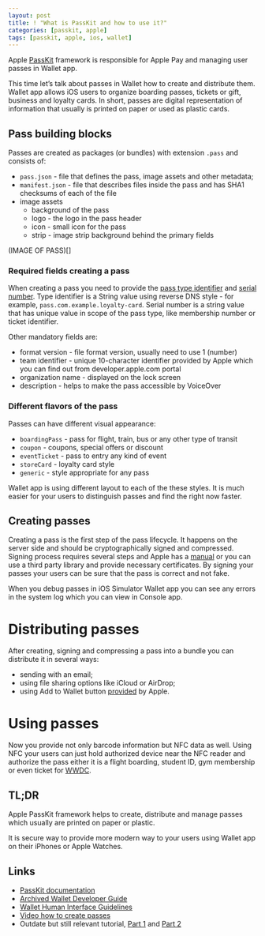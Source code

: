 ```yaml
---
layout: post
title: ! "What is PassKit and how to use it?"
categories: [passkit, apple]
tags: [passkit, apple, ios, wallet]
---
```


Apple [PassKit](https://developer.apple.com/documentation/passkit) framework is responsible for Apple Pay and managing user passes in Wallet app.

This time let’s talk about passes in Wallet how to create and distribute them. Wallet app allows iOS users to organize boarding passes, tickets or gift, business and loyalty cards. In short, passes are digital representation of information that usually is printed on paper or used as plastic cards.

<!--more-->

## Pass building blocks

Passes are created as packages (or bundles) with extension `.pass` and consists of:

* 	`pass.json` - file that defines the pass, image assets and other metadata;
* 	`manifest.json` - file that describes files inside the pass and has SHA1 checksums of each of the file
* 	image assets
	* 	background of the pass
	* 	logo - the logo in the pass header
	* 	icon - small icon for the pass
	* 	strip - image strip background behind the primary fields

(IMAGE OF PASS)[]

### Required fields creating a pass

When creating a pass you need to provide the [pass type identifier](https://developer.apple.com/documentation/passkit/pkpass/1618783-passtypeidentifier) and [serial number](https://developer.apple.com/documentation/passkit/pkpass/1618788-serialnumber). Type identifier is a String value using reverse DNS style - for example, `pass.com.example.loyalty-card`. Serial number is a string value that has unique value in scope of the pass type, like membership number or ticket identifier.

Other mandatory fields are:

* format version - file format version, usually need to use 1 (number)
* team identifier - unique 10-character identifier provided by Apple which you can find out from developer.apple.com portal
* organization name - displayed on the lock screen
* description - helps to make the pass accessible by VoiceOver

### Different flavors of the pass

Passes can have different visual appearance:

* `boardingPass` - pass for flight, train, bus or any other type of transit
* `coupon` - coupons, special offers or discount 
* 	`eventTicket` - pass to entry any kind of event
* 	`storeCard` - loyalty card style
* 	`generic` - style appropriate for any pass

Wallet app is using different layout to each of the these styles. It is much easier for your users to distinguish passes and find the right now faster.

## Creating passes

Creating a pass is the first step of the pass lifecycle. It happens on the server side and should be cryptographically signed and compressed. Signing process requires several steps and Apple has a [manual](https://developer.apple.com/library/archive/documentation/UserExperience/Conceptual/PassKit_PG/Creating.html#//apple_ref/doc/uid/TP40012195-CH4-SW1) or you can use a third party library and provide necessary certificates. By signing your passes your users can be sure that the pass is correct and not fake.

When you debug passes in iOS Simulator Wallet app you can see any errors in the system log which you can view in Console app.

# Distributing passes

After creating, signing and compressing a pass into a bundle you can distribute it in several ways:

* sending with an email;
* using file sharing options like iCloud or AirDrop;
* using Add to Wallet button [provided](https://developer.apple.com/documentation/passkit/pkaddpassbutton) by Apple.

# Using passes

Now you provide not only barcode information but NFC data as well. Using NFC your users can just hold authorized device near the NFC reader and authorize the pass either it is a flight boarding, student ID, gym membership or even ticket for [WWDC](https://kristaps.me/wwdc-2019/).
 
## TL;DR

Apple PassKit framework helps to create, distribute and manage passes which usually are printed on paper or plastic.

It is secure way to provide more modern way to your users using Wallet app on their iPhones or Apple Watches.

## Links

* [PassKit documentation](https://developer.apple.com/documentation/passkit)
* [Archived Wallet Developer Guide](https://developer.apple.com/library/archive/documentation/UserExperience/Conceptual/PassKit_PG/index.html#//apple_ref/doc/uid/TP40012195-CH1-SW1)
* [Wallet Human Interface Guidelines](https://developer.apple.com/design/human-interface-guidelines/wallet/overview/pass-design/)
* [Video how to create passes](https://www.youtube.com/watch?v=g5KRJgO7yJE)
* Outdate but still relevant tutorial, [Part 1](https://www.raywenderlich.com/2855-beginning-passbook-in-ios-6-part-1-2) and [Part 2](https://www.raywenderlich.com/2853-beginning-passbook-in-ios-6-part-2-2)